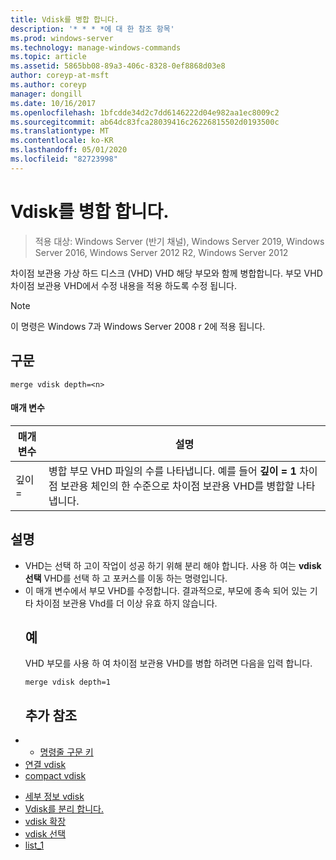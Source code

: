 ```yaml
---
title: Vdisk를 병합 합니다.
description: '* * * *에 대 한 참조 항목'
ms.prod: windows-server
ms.technology: manage-windows-commands
ms.topic: article
ms.assetid: 5865bb08-89a3-406c-8328-0ef8868d03e8
author: coreyp-at-msft
ms.author: coreyp
manager: dongill
ms.date: 10/16/2017
ms.openlocfilehash: 1bfcdde34d2c7dd6146222d04e982aa1ec8009c2
ms.sourcegitcommit: ab64dc83fca28039416c26226815502d0193500c
ms.translationtype: MT
ms.contentlocale: ko-KR
ms.lasthandoff: 05/01/2020
ms.locfileid: "82723998"
---
```

# <a name="merge-vdisk"></a>Vdisk를 병합 합니다.

> 적용 대상: Windows Server (반기 채널), Windows Server 2019, Windows Server 2016, Windows Server 2012 R2, Windows Server 2012

차이점 보관용 가상 하드 디스크 (VHD) VHD 해당 부모와 함께 병합합니다. 부모 VHD 차이점 보관용 VHD에서 수정 내용을 적용 하도록 수정 됩니다.
> [!NOTE]
> 이 명령은 Windows 7과 Windows Server 2008 r 2에 적용 됩니다.
> ## <a name="syntax"></a>구문
> ```
> merge vdisk depth=<n>
> ```
> #### <a name="parameters"></a>매개 변수
> 
> | 매개 변수 |                                                                                    설명                                                                                    |
> |-----------|-----------------------------------------------------------------------------------------------------------------------------------------------------------------------------------|
> | 깊이 =<n> | 병합 부모 VHD 파일의 수를 나타냅니다. 예를 들어 **깊이 = 1** 차이점 보관용 체인의 한 수준으로 차이점 보관용 VHD를 병합할 나타냅니다. |
> 
> ## <a name="remarks"></a>설명
> - VHD는 선택 하 고이 작업이 성공 하기 위해 분리 해야 합니다. 사용 하 여는 **vdisk 선택** VHD를 선택 하 고 포커스를 이동 하는 명령입니다.
> - 이 매개 변수에서 부모 VHD를 수정합니다. 결과적으로, 부모에 종속 되어 있는 기타 차이점 보관용 Vhd를 더 이상 유효 하지 않습니다.
>   ## <a name="examples"></a>예
>   VHD 부모를 사용 하 여 차이점 보관용 VHD를 병합 하려면 다음을 입력 합니다.
>   ```
>   merge vdisk depth=1
>   ```
>   ## <a name="additional-references"></a>추가 참조
> - - [명령줄 구문 키](command-line-syntax-key.md)
> - [연결 vdisk](attach-vdisk.md)
> - [compact vdisk](compact-vdisk.md)

-   [세부 정보 vdisk](detail-vdisk.md)
-   [Vdisk를 분리 합니다.](detach-vdisk.md)
-   [vdisk 확장](expand-vdisk.md)
-   [vdisk 선택](select-vdisk.md)
-   [list_1](list_1.md)
